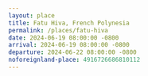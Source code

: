 ```yaml
---
layout: place
title: Fatu Hiva, French Polynesia
permalink: /places/fatu-hiva
date: 2024-06-19 08:00:00 -0800
arrival: 2024-06-19 08:00:00 -0800
departure: 2024-06-22 08:00:00 -0800
noforeignland-place: 4916726686810112
---
```

